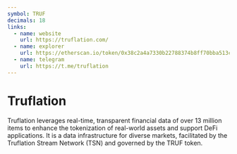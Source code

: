```yaml
---
symbol: TRUF
decimals: 18
links:
  - name: website
    url: https://truflation.com/
  - name: explorer
    url: https://etherscan.io/token/0x38c2a4a7330b22788374b8ff70bba513c8d848ca
  - name: telegram
    url: https://t.me/truflation
---
```


# Truflation

Truflation leverages real-time, transparent financial data of over 13 million items to enhance the tokenization of real-world assets and support DeFi applications. It is a data infrastructure for diverse markets, facilitated by the Truflation Stream Network (TSN) and governed by the TRUF token.
